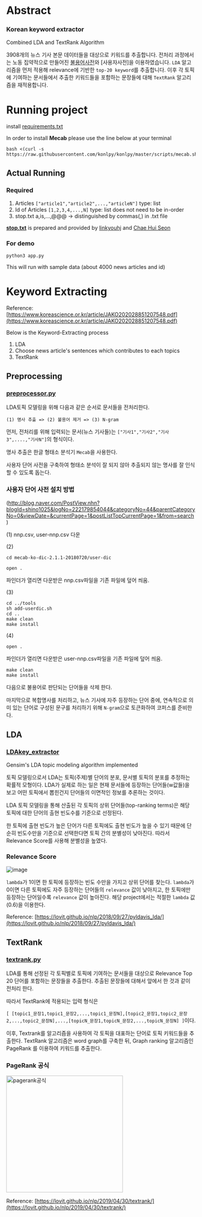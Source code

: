 # Abstract
### Korean keyword extractor
Combined LDA and TextRank Algorithm 

3908개의 뉴스 기사 본문 데이터들을 대상으로 키워드를 추출합니다.
전처리 과정에서는 노동 집약적으로 만들어진 [불용어사전](stop.txt)와 [사용자사전]을 이용하였습니다.
```LDA``` 알고리즘을 먼저 적용해 relevance에 기반한 ```top-20 keyword```를 추출합니다. 
이후 각 토픽에 기여하는 문서들에서 추출한 키워드들을 포함하는 문장들에 대해 ```TextRank``` 알고리즘을 재적용합니다.

# Running project 
install [requirements.txt](requirements.txt)

In order to install **Mecab** please use the line below at your terminal
```
bash <(curl -s https://raw.githubusercontent.com/konlpy/konlpy/master/scripts/mecab.sh)
```

## Actual Running
### Required
1. Articles
```["article1","article2",...,"articleN"]``` type: list
2. Id of Articles
```[1,2,3,4,...,N]``` type: list
does not need to be in-order
3. stop.txt
a,is,...,@@@ -> distinguished by commas(,) in .txt file

**[stop.txt](stop.txt)** is prepared and provided by [linkyouhj](https://github.com/linkyouhj) and [Chae Hui Seon](https://github.com/chaehuiseon)

### For demo
```
python3 app.py
```
This will run with sample data (about 4000 news articles and id)

# Keyword Extracting
Reference: [https://www.koreascience.or.kr/article/JAKO202028851207548.pdf](https://www.koreascience.or.kr/article/JAKO202028851207548.pdf)

Below is the Keyword-Extracting process
1. LDA 
2. Choose news article's sentences which contributes to each topics
3. TextRank


## Preprocessing
### [preprocessor.py](preprocessor.py)

LDA토픽 모델링을 위해 다음과 같은 순서로 문서들을 전처리한다.

```
(1) 명사 추출 => (2) 불용어 제거 => (3) N-gram
```

먼저, 전처리를 위해 입력되는 문서(뉴스 기사들)는 ```["기사1","기사2","기사3",....,"기사N"]```의 형식이다.

명사 추출은 한글 형태소 분석기 ```Mecab```을 사용한다.

사용자 단어 사전을 구축하여 형태소 분석이 잘 되지 않아 추출되지 않는 명사를 잘 인식할 수 있도록 돕는다.

### 사용자 단어 사전 설치 방법 

(http://blog.naver.com/PostView.nhn?blogId=shino1025&logNo=222179854044&categoryNo=44&parentCategoryNo=0&viewDate=&currentPage=1&postListTopCurrentPage=1&from=search)

(1) nnp.csv, user-nnp.csv 다운

(2)
```
cd mecab-ko-dic-2.1.1-20180720/user-dic

open .
```
파인더가 열리면 다운받은 nnp.csv파일을 기존 파일에 덮어 씌움.

(3)
```
cd ../tools
sh add-userdic.sh
cd ..
make clean
make install
```
(4)
```
open .
```
파인더가 열리면 다운받은 user-nnp.csv파일을 기존 파일에 덮어 씌움.
```
make clean
make install
```

다음으로 불용어로 판단되는 단어들을 삭제 한다.

마지막으로 복합명사를 처리하고, 뉴스 기사에 자주 등장하는 단어 중에, 연속적으로 의미 있는 단어로 구성된 문구를 처리하기 위해 ```N-gram```으로 토큰화하여 코퍼스를 준비한다.



## LDA
### [LDAkey_extractor](LDAkey_extractor)
Gensim's LDA topic modeling algorithm implemented

토픽 모델링으로서 LDA는 토픽(주제)별 단어의 분포, 문서별 토픽의 분포를 추정하는 확률적 모형이다. LDA가 실제로 하는 일은 현재 문서들에 등장하는 단어들(w값들)을 보고 어떤 토픽에서 뽑힌건지 단어들의 이면적인 정보를 추론하는 것이다.

LDA 토픽 모델링을 통해 산출된 각 토픽의 상위 단어들(top-ranking terms)은 해당 토픽에 대한 단어의 출현 빈도수를 기준으로 선정된다.

한 토픽에 출현 빈도가 높은 단어가 다른 토픽에도 출현 빈도가 높을 수 있기 때문에 단순히 빈도수만을 기준으로 선택한다면 토픽 간의 분별성이 낮아진다.
따라서 Relevance Score를 사용해 분별성을 높였다.
### Relevance Score
![image](https://user-images.githubusercontent.com/55436953/120982711-f21d1e00-c7b3-11eb-8174-c7c178ab5a52.png)

```lambda```가 1이면 한 토픽에 등장하는 빈도 수만을 가지고 상위 단어를 찾는다. ```lambda```가 0이면 다른 토픽에도 자주 등장하는 단어들의 ```relevance``` 값이 낮아지고, 한 토픽에만 등장하는 단어일수록 ```relevance``` 값이 높아진다. 해당 project에서는 적절한 ```lambda``` 값(0.6)을 이용한다.

Reference: [https://lovit.github.io/nlp/2018/09/27/pyldavis_lda/](https://lovit.github.io/nlp/2018/09/27/pyldavis_lda/)

## TextRank
### [textrank.py](textrank.py)

LDA를 통해 선정된 각 토픽별로 토픽에 기여하는 문서들을 대상으로 Relevance Top 20 단어를 포함하는 문장들을 추출한다. 추출된 문장들에 대해서 앞에서 한 것과 같이 전처리 한다.

따라서 TextRank에 적용되는 입력 형식은 

```[ [topic1_문장1,topic1_문장2,...,topic1_문장N],[topic2_문장1,topic2_문장2,...,topic2_문장N],...,[topicN_문장1,topicN_문장2,...,topicN_문장N] ]```이다.

이후, Textrank를 알고리즘을 사용하여 각 토픽을 대표하는 단어로 토픽 키워드들을 추출한다. TextRank 알고리즘은 word graph를 구축한 뒤, Graph ranking 알고리즘인 PageRank 를 이용하여 키워드를 추출한다.

### PageRank 공식

<img width="310" alt="pagerank공식" src="https://user-images.githubusercontent.com/80442377/120992094-3a8d0980-c7bd-11eb-9ad8-1f957a45f8a9.png">

Reference: [https://lovit.github.io/nlp/2019/04/30/textrank/](https://lovit.github.io/nlp/2019/04/30/textrank/)


